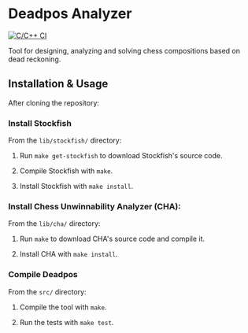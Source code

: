 # Deadpos Analyzer

[![C/C++ CI](https://github.com/miguel-ambrona/deadpos/actions/workflows/c-cpp.yml/badge.svg?branch=master)](https://github.com/miguel-ambrona/deadpos/actions/workflows/c-cpp.yml)

Tool for designing, analyzing and solving chess compositions based on
dead reckoning.

## Installation & Usage

After cloning the repository:

### Install Stockfish

From the `lib/stockfish/` directory:

1. Run `make get-stockfish` to download Stockfish's source code.

2. Compile Stockfish with `make`.

3. Install Stockfish with `make install`.

### Install Chess Unwinnability Analyzer (CHA):

From the `lib/cha/` directory:

1. Run `make` to download CHA's source code and compile it.

2. Install CHA with `make install`.

### Compile Deadpos

From the `src/` directory:

1. Compile the tool with `make`.

2. Run the tests with `make test`.